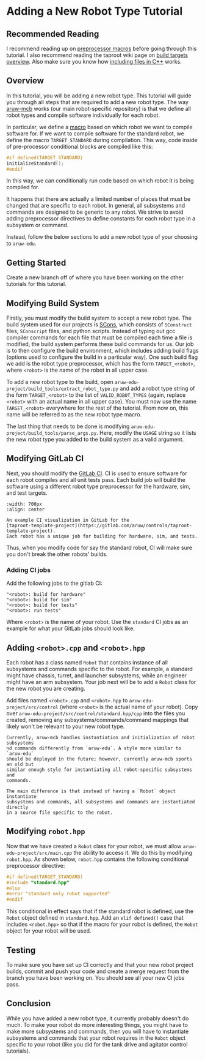 # Adding a New Robot Type Tutorial

## Recommended Reading

I recommend reading up on [preprocessor
macros](https://gcc.gnu.org/onlinedocs/cpp/Macros.html) before going through
this tutorial. I also recommend reading the taproot wiki page on [build targets
overview](https://gitlab.com/aruw/controls/taproot/-/wikis/Build-Targets-Overview).
Also make sure you know how [including files in
C++](https://www.geeksforgeeks.org/c-c-include-directive-with-examples/) works.

## Overview

In this tutorial, you will be adding a new robot type. This tutorial will guide
you through all steps that are required to add a new robot type. The way
[aruw-mcb](https://gitlab.com/aruw/controls/aruw-mcb) works (our main
robot-specific repository) is that we define all robot types and compile
software individually for each robot.

In particular, we define a
[macro](https://gcc.gnu.org/onlinedocs/cpp/Macros.html) based on which robot we
want to compile software for. If we want to compile software for the standard
robot, we define the macro `TARGET_STANDARD` during compilation. This way, code
inside of pre-processor conditional blocks are compiled like this:

```cpp
#if defined(TARGET_STANDARD)
initializeStandard();
#endif
```

In this way, we can conditionally run code based on which robot it is being
compiled for.

It happens that there are actually a limited number of places that must be
changed that are specific to each robot. In general, all subsystems and commands
are designed to be generic to any robot. We strive to avoid adding preprocessor
directives to define constants for each robot type in a subsystem or command.

Instead, follow the below sections to add a new robot type of your choosing to
`aruw-edu`.

## Getting Started

Create a new branch off of where you have been working on the other tutorials
for this tutorial.

## Modifying Build System

Firstly, you must modify the build system to accept a new robot type. The build
system used for our projects is [SCons](https://scons.org/), which consists of
`SConstruct` files, `SConscript` files, and python scripts. Instead of typing
out gcc compiler commands for each file that must be compiled each time a file
is modified, the build system performs these build commands for us. Our job is
to then configure the build environment, which includes adding build flags
(options used to configure the build in a particular way). One such build flag
we add is the robot type preprocessor, which has the form `TARGET_<robot>`,
where `<robot>` is the name of the robot in all upper case.

To add a new robot type to the build, open
`aruw-edu-project/build_tools/extract_robot_type.py` and add a robot type string
of the form `TARGET_<robot>` to the list of `VALID_ROBOT_TYPES` (again, replace
`<robot>` with an actual name in all upper case). You must now use the name
`TARGET_<robot>` everywhere for the rest of the tutorial. From now on, this name
will be referred to as the new robot type macro.

The last thing that needs to be done is modifying
`aruw-edu-project/build_tools/parse_args.py`. Here, modify the `USAGE` string so
it lists the new robot type you added to the build system as a valid argument.

## Modifying GitLab CI

Next, you should modify the [GitLab CI](https://docs.gitlab.com/ee/ci/). CI is
used to ensure software for each robot compiles and all unit tests pass. Each
build job will build the software using a different robot type preprocessor for
the hardware, sim, and test targets.

```{figure} ../uploads/ci_checks_template_project.png
:width: 700px
:align: center

An example CI visualization in GitLab for the
[taproot-template-project](https://gitlab.com/aruw/controls/taproot-template-project).
Each robot has a unique job for building for hardware, sim, and tests.
```

Thus, when you modify code for say the standard robot, CI will make sure you
don't break the other robots' builds.

### Adding CI jobs

Add the following jobs to the gitlab CI:

```
"<robot>: build for hardware"
"<robot>: build for sim"
"<robot>: build for tests"
"<robot>: run tests"
```

Where `<robot>` is the name of your robot. Use the `standard` CI jobs as an
example for what your GitLab jobs should look like.

## Adding `<robot>.cpp` and `<robot>.hpp`

Each robot has a class named `Robot` that contains instance of all subsystems
and commands specific to the robot. For example, a standard might have chassis,
turret, and launcher subsystems, while an engineer might have an arm subsystem.
Your job next will be to add a `Robot` class for the new robot you are creating.

Add files named `<robot>.cpp` and `<robot>.hpp` to
`aruw-edu-project/src/control` (where `<robot>` is the actual name of your
robot). Copy over `aruw-edu-project/src/control/standard.hpp/cpp` into the files
you created, removing any subsystems/commands/command mappings that likely won't
be relevant to your new robot type.

```{attention}
Currently, aruw-mcb handles instantiation and initialization of robot subsystems 
nd commands differently from `aruw-edu`. A style more similar to `aruw-edu`
should be deployed in the future; however, currently aruw-mcb sports an old but
similar enough style for instantiating all robot-specific subsystems and
commands.

The main difference is that instead of having a `Robot` object instantiate
subsystems and commands, all subsystems and commands are instantiated directly
in a source file specific to the robot.
```

## Modifying `robot.hpp`

Now that we have created a `Robot` class for your robot, we must allow
`aruw-edu-project/src/main.cpp` the ability to access it. We do this by
modifying `robot.hpp`. As shown below, `robot.hpp` contains the following
conditional preprocessor directive:

```cpp
#if defined(TARGET_STANDARD)
#include "standard.hpp"
#else
#error "standard only robot supported"
#endif
```

This conditional in effect says that if the standard robot is defined, use the
`Robot` object defined in `standard.hpp`. Add an `elif defined()` case that
includes `<robot.hpp>` so that if the macro for your robot is defined, the
`Robot` object for your robot will be used.

## Testing

To make sure you have set up CI correctly and that your new robot project
builds, commit and push your code and create a merge request from the branch you
have been working on. You should see all your new CI jobs pass.

## Conclusion

While you have added a new robot type, it currently probably doesn't do much. To
make your robot do more interesting things, you might have to make more
subsystems and commands, then you will have to instantiate subsystems and
commands that your robot requires in the `Robot` object specific to your robot
(like you did for the tank drive and agitator control tutorials).
